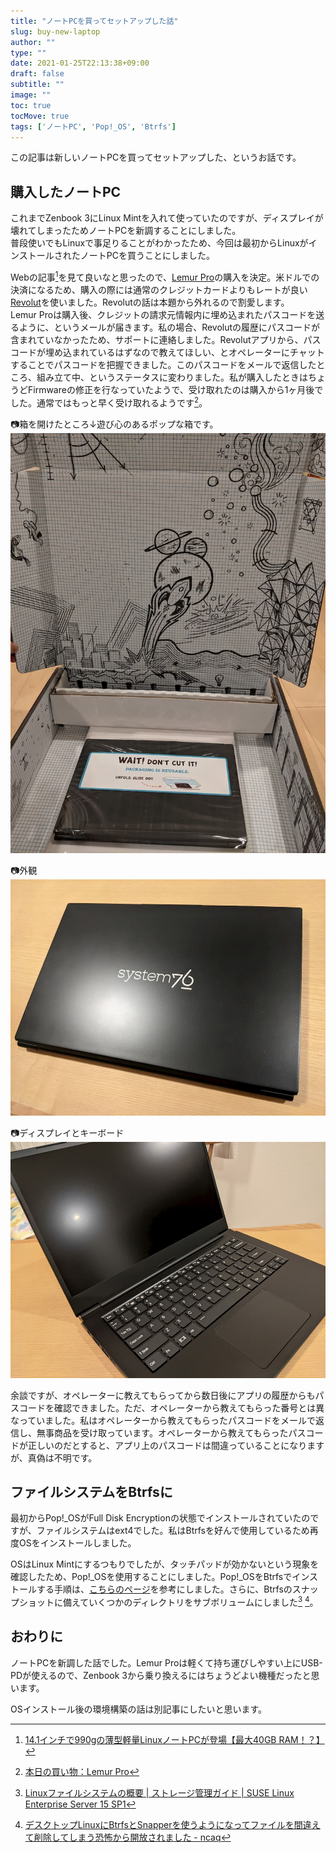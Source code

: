 ```yaml
---
title: "ノートPCを買ってセットアップした話"
slug: buy-new-laptop
author: ""
type: ""
date: 2021-01-25T22:13:38+09:00
draft: false
subtitle: ""
image: ""
toc: true
tocMove: true
tags: ['ノートPC', 'Pop!_OS', 'Btrfs']
---
```


この記事は新しいノートPCを買ってセットアップした、というお話です。  

## 購入したノートPC

これまでZenbook 3にLinux Mintを入れて使っていたのですが、ディスプレイが壊れてしまったためノートPCを新調することにしました。  
普段使いでもLinuxで事足りることがわかったため、今回は最初からLinuxがインストールされたノートPCを買うことにしました。  

Webの記事[^1]を見て良いなと思ったので、[Lemur Pro](https://system76.com/laptops/lemur)の購入を決定。米ドルでの決済になるため、購入の際には通常のクレジットカードよりもレートが良い[Revolut](https://www.revolut.com/ja-JP)を使いました。Revolutの話は本題から外れるので割愛します。  
Lemur Proは購入後、クレジットの請求元情報内に埋め込まれたパスコードを送るように、というメールが届きます。私の場合、Revolutの履歴にパスコードが含まれていなかったため、サポートに連絡しました。Revolutアプリから、パスコードが埋め込まれているはずなので教えてほしい、とオペレーターにチャットすることでパスコードを把握できました。このパスコードをメールで返信したところ、組み立て中、というステータスに変わりました。私が購入したときはちょうどFirmwareの修正を行なっていたようで、受け取れたのは購入から1ヶ月後でした。通常ではもっと早く受け取れるようです[^2]。

📷箱を開けたところ↓遊び心のあるポップな箱です。  
![箱を開けたところ](./lemur_pro1.jpg)

📷外観
![外観](./lemur_pro2.jpg)

📷ディスプレイとキーボード
![ディスプレイとキーボード](./lemur_pro3.jpg)


余談ですが、オペレーターに教えてもらってから数日後にアプリの履歴からもパスコードを確認できました。ただ、オペレーターから教えてもらった番号とは異なっていました。私はオペレーターから教えてもらったパスコードをメールで返信し、無事商品を受け取っています。オペレーターから教えてもらったパスコードが正しいのだとすると、アプリ上のパスコードは間違っていることになりますが、真偽は不明です。

[^1]: [14.1インチで990gの薄型軽量LinuxノートPCが登場【最大40GB RAM！？】](https://daily-gadget.net/2020/03/24/post-12876/)

[^2]: [本日の買い物：Lemur Pro](https://skoji.jp/blog/2020/06/lemur-pro.html)

## ファイルシステムをBtrfsに

最初からPop!_OSがFull Disk Encryptionの状態でインストールされていたのですが、ファイルシステムはext4でした。私はBtrfsを好んで使用しているため再度OSをインストールしました。

OSはLinux Mintにするつもりでしたが、タッチパッドが効かないという現象を確認したため、Pop!_OSを使用することにしました。Pop!_OSをBtrfsでインストールする手順は、[こちらのページ](https://mutschler.eu/linux/install-guides/pop-os-btrfs/)を参考にしました。さらに、Btrfsのスナップショットに備えていくつかのディレクトリをサブボリュームにしました[^3] [^4]。

[^3]: [Linuxファイルシステムの概要 | ストレージ管理ガイド | SUSE Linux Enterprise Server 15 SP1](https://documentation.suse.com/ja-jp/sles/15-SP1/html/SLES-all/cha-filesystems.html#sec-filesystems-major-btrfs-suse)
[^4]: [デスクトップLinuxにBtrfsとSnapperを使うようになってファイルを間違えて削除してしまう恐怖から開放されました - ncaq](https://www.ncaq.net/2019/01/28/13/37/05/)
## おわりに

ノートPCを新調した話でした。Lemur Proは軽くて持ち運びしやすい上にUSB-PDが使えるので、Zenbook 3から乗り換えるにはちょうどよい機種だったと思います。

OSインストール後の環境構築の話は別記事にしたいと思います。
